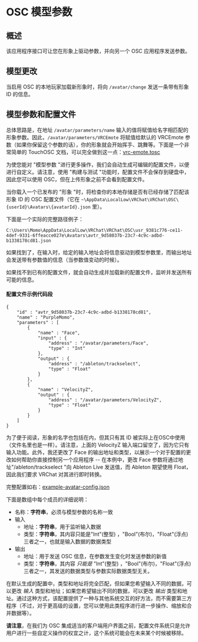# OSC 模型参数

## 概述

该应用程序接口可让您在形象上驱动参数，并向另一个 OSC 应用程序发送参数。

## 模型更改

当启用 OSC 的本地玩家加载新形象时，将向 `/avatar/change` 发送一条带有形象 ID 的信息。

## 模型参数和配置文件

总体思路是，在地址 `/avatar/parameters/name` 输入的值将赋值给名字相匹配的形象参数。因此，`/avatar/parameters/VRCEmote` 将赋值给默认的 VRCEmote 参数（如果你保留这个参数的话），你的形象就会开始挥手、跳舞等。下面是一个非常简单的 TouchOSC 文档，可以完全做到这一点：[vrc-emote.tosc](https://github.com/vrchat-community/osc/raw/main/files/touch-osc/vrc-emote.tosc)

为使您能对 "模型参数 "进行更多操作，我们会自动生成可编辑的配置文件，以便进行自定义。请注意，使用 "构建与测试 "功能时，配置文件不会保存到硬盘中，因此您可以使用 OSC，但在上传形象之前不会看到配置文件。

当你载入一个已发布的 "形象 "时，将检查你的本地存储是否有已经存储了匹配该形象 ID 的 OSC 配置文件（它在 `~\AppData\LocalLow\VRChat\VRChat\OSC\{userId}\Avatars\{avatarId}.json` 里）。

下面是一个实际的完整路径例子：

```
C:\Users\Momo\AppData\LocalLow\VRChat\VRChat\OSC\usr_9381c776-ce11-4def-9331-6ffeacce027e\Avatars\avtr_9d58037b-23c7-4c9c-adbd-b1338178cd81.json
```

如果找到了，在输入时，给定的输入地址会将信息驱动到模型参数里，而输出地址会发送带有参数值的信息（当参数值变动的时候）。

如果找不到已有的配置文件，就会自动生成并加载新的配置文件，监听并发送所有可能的信息。

#### 配置文件示例代码段

```
{
    "id" : "avtr_9d58037b-23c7-4c9c-adbd-b1338178cd81",
    "name" : "PurpleMomo",
    "parameters" : [
        {
            "name" : "Face",
            "input" : {
                "address" : "/avatar/parameters/Face",
                "type" : "Int"
            },
            "output" : {
                "address" : "/ableton/trackselect",
                "type" : "Float"
            }
        },
        {
            "name" : "VelocityZ",
            "output" : {
                "address" : "/avatar/parameters/VelocityZ",
                "type" : "Float"
            }
        }
    ]
}
```

为了便于阅读，形象的名字也包括在内，但其只有其 ID 被实际上在OSC中使用（文件名里也是一样）。请注意，上面的 VelocityZ 输入端口留空了，因为它只有输入功能。此外，我还更改了 Face 的输出地址和类型，以展示一个对于配置的更改如何帮助你直接控制另一个应用程序 -- 在本例中，更改 Face 参数将通过地址"/ableton/trackselect "向 Ableton Live 发送值，而 Ableton 期望使用 Float，因此我们要求 VRChat 对其进行即时转换。

完整配置如右：[example-avatar-config.json](https://github.com/vrchat-community/osc/raw/main/files/avatar-parameters/configs/example-avatar-config.json "example-avatar-config.json")

下面是数组中每个成员的详细说明：

- 名称：**字符串**，必须与模型参数的名称一致
- 输入
    - 地址：**字符串**，用于监听输入数据
    - 类型：**字符串**，其内容只能是"Int"(整型) ，"Bool"(布尔)，"Float"(浮点)三者之一，也就是输入数据的数据类型
- 输出
    - 地址：用于发送 OSC 信息，在参数发生变化时发送参数的新值
    - 类型：**字符串**，其内容 *只能是* "Int"(整型) ，"Bool"(布尔)，"Float"(浮点)三者之一，其发送的数据类型与参数实际数据类型无关。

在默认生成的配置中，类型和地址将完全匹配，但如果您希望输入不同的数据，可以更改 *输入* 类型和地址；如果您希望输出不同的数据，可以更改 *输出* 类型和地址。通过这种方式，该配置提供了一种与其他系统交互的好方法，而不需要第三方程序（不过，对于更高级的设置，您可以使用此类程序进行进一步操作、缩放和合并数据等）。

**请注意**，在我们为 OSC 集成适当的客户端用户界面之前，配置文件系统只是允许用户进行一些自定义操作的权宜之计，这个系统可能会在未来某个时候被移除。
